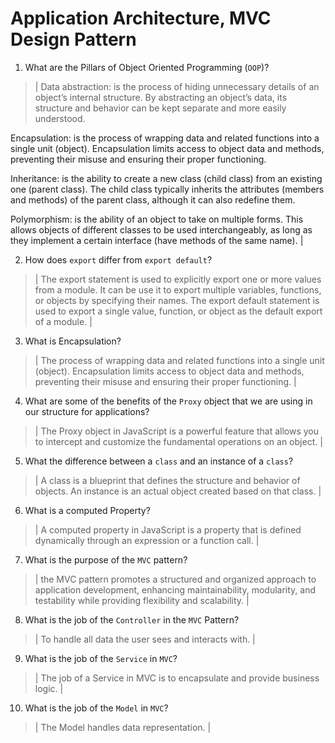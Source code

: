 # Application Architecture, MVC Design Pattern
01. What are the Pillars of Object Oriented Programming (`OOP`)?
  
  > | Data abstraction: is the process of hiding unnecessary details of an object’s internal structure. By abstracting an object’s data, its structure and behavior can be kept separate and more easily understood.

Encapsulation: is the process of wrapping data and related functions into a single unit (object). Encapsulation limits access to object data and methods, preventing their misuse and ensuring their proper functioning.

Inheritance: is the ability to create a new class (child class) from an existing one (parent class). The child class typically inherits the attributes (members and methods) of the parent class, although it can also redefine them. 

Polymorphism: is the ability of an object to take on multiple forms. This allows objects of different classes to be used interchangeably, as long as they implement a certain interface (have methods of the same name). |

02. How does `export` differ from `export default`?
  
  > | The export statement is used to explicitly export one or more values from a module. It can be use it to export multiple variables, functions, or objects by specifying their names. The export default statement is used to export a single value, function, or object as the default export of a module. |

03. What is Encapsulation?

  > | The process of wrapping data and related functions into a single unit (object). Encapsulation limits access to object data and methods, preventing their misuse and ensuring their proper functioning. |

04. What are some of the benefits of the `Proxy` object that we are using in our structure for applications?
  
  > | 
The Proxy object in JavaScript is a powerful feature that allows you to intercept and customize the fundamental operations on an object.  |

05. What the difference between a `class` and an instance of a `class`?
  
  > | A class is a blueprint that defines the structure and behavior of objects. An instance is an actual object created based on that class. |

06. What is a computed Property?
  
  > | A computed property in JavaScript is a property that is defined dynamically through an expression or a function call. |

07. What is the purpose of the `MVC` pattern?
  
  > | the MVC pattern promotes a structured and organized approach to application development, enhancing maintainability, modularity, and testability while providing flexibility and scalability. |

08. What is the job of the `Controller` in the `MVC` Pattern?
  
  > | To handle all data the user sees and interacts with.  |

09. What is the job of the `Service` in `MVC`?
  
  > | The job of a Service in MVC is to encapsulate and provide business logic. |

10. What is the job of the `Model` in `MVC`?
  
  > | The Model handles data representation. |
